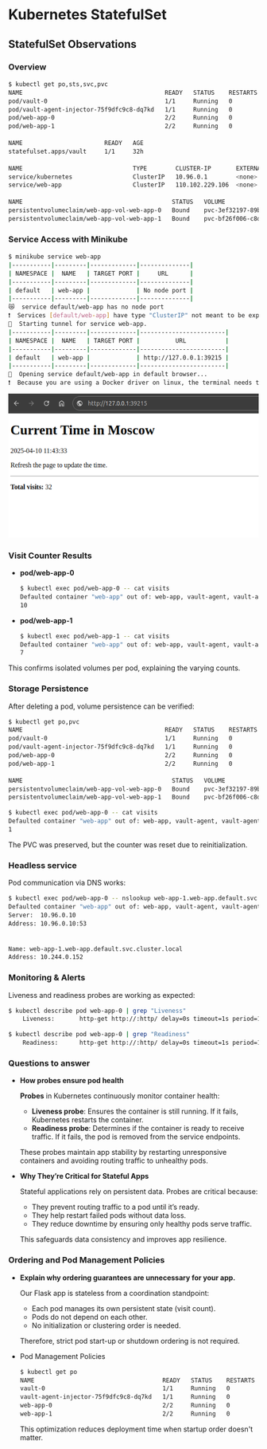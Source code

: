 # Kubernetes StatefulSet


## StatefulSet Observations

### Overview

```bash
$ kubectl get po,sts,svc,pvc
NAME                                        READY   STATUS    RESTARTS      AGE
pod/vault-0                                 1/1     Running   0             4h43m
pod/vault-agent-injector-75f9dfc9c8-dq7kd   1/1     Running   0             4h43m
pod/web-app-0                               2/2     Running   0             7m27s
pod/web-app-1                               2/2     Running   0             7m24s

NAME                       READY   AGE
statefulset.apps/vault     1/1     32h

NAME                               TYPE        CLUSTER-IP       EXTERNAL-IP   PORT(S)             AGE
service/kubernetes                 ClusterIP   10.96.0.1        <none>        443/TCP             2d10h
service/web-app                    ClusterIP   110.102.229.106  <none>        5000/TCP            7m48s

NAME                                          STATUS   VOLUME                                     CAPACITY   ACCESS MODES   STORAGECLASS   VOLUMEATTRIBUTESCLASS   AGE
persistentvolumeclaim/web-app-vol-web-app-0   Bound    pvc-3ef32197-89b2-4d61-946e-dacb5e05d28f   1Gi        RWO            standard       <unset>                 115m
persistentvolumeclaim/web-app-vol-web-app-1   Bound    pvc-bf26f006-c8d1-4a76-bde9-b98b4c0092b7   1Gi        RWO            standard       <unset>                 103m
```

### Service Access with Minikube
```bash
$ minikube service web-app
|-----------|---------|-------------|--------------|
| NAMESPACE |  NAME   | TARGET PORT |     URL      |
|-----------|---------|-------------|--------------|
| default   | web-app |             | No node port |
|-----------|---------|-------------|--------------|
😿  service default/web-app has no node port
❗  Services [default/web-app] have type "ClusterIP" not meant to be exposed, however for local development minikube allows you to access this !
🏃  Starting tunnel for service web-app.
|-----------|---------|-------------|------------------------|
| NAMESPACE |  NAME   | TARGET PORT |          URL           |
|-----------|---------|-------------|------------------------|
| default   | web-app |             | http://127.0.0.1:39215 |
|-----------|---------|-------------|------------------------|
🎉  Opening service default/web-app in default browser...
❗  Because you are using a Docker driver on linux, the terminal needs to be open to run it.
```

![alt text](src/imageStatefulset.png)

### Visit Counter Results

- **pod/web-app-0**

    ```bash
    $ kubectl exec pod/web-app-0 -- cat visits
    Defaulted container "web-app" out of: web-app, vault-agent, vault-agent-init (init)
    10
    ```

- **pod/web-app-1**

    ```bash
    $ kubectl exec pod/web-app-1 -- cat visits
    Defaulted container "web-app" out of: web-app, vault-agent, vault-agent-init (init)
    7
    ```

This confirms isolated volumes per pod, explaining the varying counts.

### Storage Persistence

After deleting a pod, volume persistence can be verified:

```bash
$ kubectl get po,pvc
NAME                                        READY   STATUS    RESTARTS      AGE
pod/vault-0                                 1/1     Running   0             5h21m
pod/vault-agent-injector-75f9dfc9c8-dq7kd   1/1     Running   0             5h21m
pod/web-app-0                               2/2     Running   0             9s
pod/web-app-1                               2/2     Running   0             9m27s

NAME                                          STATUS   VOLUME                                     CAPACITY   ACCESS MODES   STORAGECLASS   VOLUMEATTRIBUTESCLASS   AGE
persistentvolumeclaim/web-app-vol-web-app-0   Bound    pvc-3ef32197-89b2-4d61-946e-dacb5e05d28f   1Gi        RWO            standard       <unset>                 133m
persistentvolumeclaim/web-app-vol-web-app-1   Bound    pvc-bf26f006-c8d1-4a76-bde9-b98b4c0092b7   1Gi        RWO            standard       <unset>                 121m
```



```bash
$ kubectl exec pod/web-app-0 -- cat visits
Defaulted container "web-app" out of: web-app, vault-agent, vault-agent-init (init)
1
```

The PVC was preserved, but the counter was reset due to reinitialization.

### Headless service
Pod communication via DNS works:
```bash
$ kubectl exec pod/web-app-0 -- nslookup web-app-1.web-app.default.svc.cluster.local
Defaulted container "web-app" out of: web-app, vault-agent, vault-agent-init (init)
Server:  10.96.0.10
Address: 10.96.0.10:53


Name: web-app-1.web-app.default.svc.cluster.local
Address: 10.244.0.152
```


### Monitoring & Alerts

Liveness and readiness probes are working as expected:

```bash
$ kubectl describe pod web-app-0 | grep "Liveness"
    Liveness:       http-get http://:http/ delay=0s timeout=1s period=10s #success=1 #failure=3
```

```bash
$ kubectl describe pod web-app-0 | grep "Readiness"
    Readiness:      http-get http://:http/ delay=0s timeout=1s period=10s #success=1 #failure=3
```
### Questions to answer
- **How probes ensure pod health**

    **Probes** in Kubernetes continuously monitor container health:

    - **Liveness probe**: Ensures the container is still running. If it fails, Kubernetes restarts the container.
    - **Readiness probe**: Determines if the container is ready to receive traffic. If it fails, the pod is removed from the service endpoints.

    These probes maintain app stability by restarting unresponsive containers and avoiding routing traffic to unhealthy pods.

- **Why They’re Critical for Stateful Apps**

    Stateful applications rely on persistent data. Probes are critical because:

    - They prevent routing traffic to a pod until it’s ready.
    - They help restart failed pods without data loss.
    - They reduce downtime by ensuring only healthy pods serve traffic.

    This safeguards data consistency and improves app resilience.


### Ordering and Pod Management Policies

- **Explain why ordering guarantees are unnecessary for your app.**

    Our Flask app is stateless from a coordination standpoint:

    - Each pod manages its own persistent state (visit count).
    - Pods do not depend on each other.
    - No initialization or clustering order is needed.

    Therefore, strict pod start-up or shutdown ordering is not required.

- Pod Management Policies


    ```bash
    $ kubectl get po
    NAME                                    READY   STATUS    RESTARTS      AGE
    vault-0                                 1/1     Running   0             5h
    vault-agent-injector-75f9dfc9c8-dq7kd   1/1     Running   0             5h
    web-app-0                               2/2     Running   0             23s
    web-app-1                               2/2     Running   0             23s
    ```
    This optimization reduces deployment time when startup order doesn't matter.
